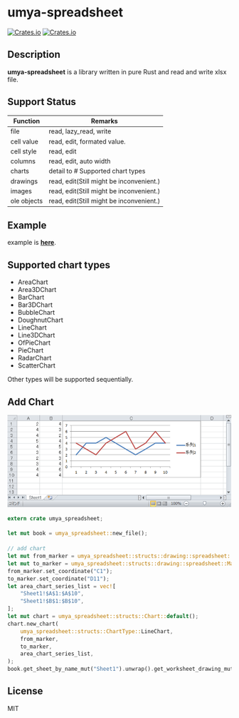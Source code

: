 # umya-spreadsheet
[![Crates.io](https://img.shields.io/crates/v/umya-spreadsheet)](https://crates.io/crates/umya-spreadsheet)
[![Crates.io](https://img.shields.io/crates/l/umya-spreadsheet)](https://github.com/MathNya/umya-spreadsheet#license)

## Description
**umya-spreadsheet** is a library written in pure Rust and read and write xlsx file.

## Support Status
| Function | Remarks |
| --- | --- |
| file | read, lazy_read, write |
| cell value | read, edit, formated value. |
| cell style | read, edit |
| columns | read, edit, auto width |
| charts | detail to # Supported chart types |
| drawings | read, edit(Still might be inconvenient.) |
| images | read, edit(Still might be inconvenient.) |
| ole objects | read, edit(Still might be inconvenient.) |

## Example
example is [**here**](https://docs.rs/umya-spreadsheet/latest/umya_spreadsheet/).

## Supported chart types
* AreaChart
* Area3DChart
* BarChart
* Bar3DChart
* BubbleChart
* DoughnutChart
* LineChart
* Line3DChart
* OfPieChart
* PieChart
* RadarChart
* ScatterChart

Other types will be supported sequentially.

## Add Chart
![Result Image](images/sample3.png)
```rust
extern crate umya_spreadsheet;

let mut book = umya_spreadsheet::new_file();

// add chart
let mut from_marker = umya_spreadsheet::structs::drawing::spreadsheet::MarkerType::default();
let mut to_marker = umya_spreadsheet::structs::drawing::spreadsheet::MarkerType::default();
from_marker.set_coordinate("C1");
to_marker.set_coordinate("D11");
let area_chart_series_list = vec![
    "Sheet1!$A$1:$A$10",
    "Sheet1!$B$1:$B$10",
];
let mut chart = umya_spreadsheet::structs::Chart::default();
chart.new_chart(
    umya_spreadsheet::structs::ChartType::LineChart,
    from_marker,
    to_marker,
    area_chart_series_list,
);
book.get_sheet_by_name_mut("Sheet1").unwrap().get_worksheet_drawing_mut().add_chart_collection(chart);
```
## License
MIT
